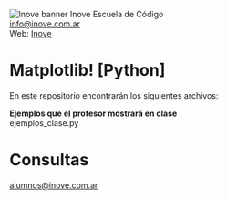 ![Inove banner](/inove.jpg)
Inove Escuela de Código\
info@inove.com.ar\
Web: [Inove](http://inove.com.ar)

# Matplotlib! [Python]
En este repositorio encontrarán los siguientes archivos:

__Ejemplos que el profesor mostrará en clase__\
ejemplos_clase.py


# Consultas
alumnos@inove.com.ar

